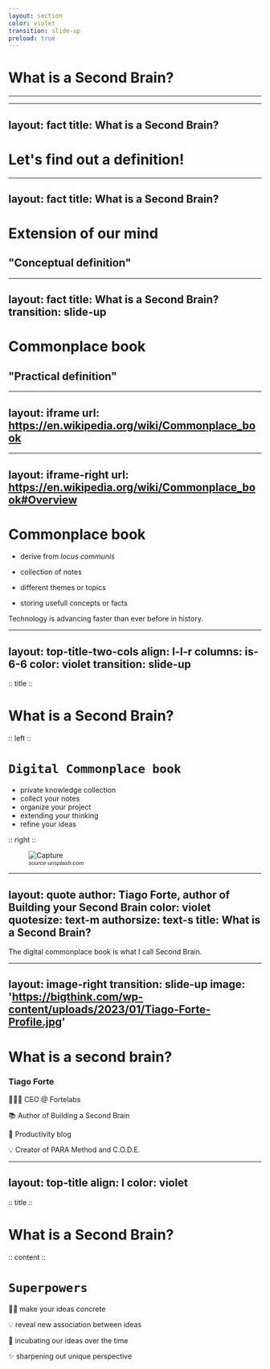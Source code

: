 ```yaml
---
layout: section
color: violet
transition: slide-up
preload: true
---
```

 
# What is a Second Brain?

<hr>

---
layout: fact
title: What is a Second Brain?
---

# Let's find out a definition!


---
layout: fact
title: What is a Second Brain?
---

# Extension of our mind

<v-click>

<h2>"Conceptual definition"</h2>

</v-click>

---
layout: fact
title: What is a Second Brain?
transition: slide-up
---

# Commonplace book

<v-click>

<h2>"Practical definition"</h2>

</v-click>


---
layout: iframe
url: https://en.wikipedia.org/wiki/Commonplace_book
---

---
layout: iframe-right
url: https://en.wikipedia.org/wiki/Commonplace_book#Overview
---

# Commonplace book

<v-clicks>

- derive from *locus communis*

- collection of notes

- different themes or topics

- storing usefull concepts or facts


</v-clicks>

<v-clicks>

<StickyNote color="amber-light" textAlign="left" width="180px" title="We are in the 21th century">
  Technology is advancing faster than ever before in history.
</StickyNote>

</v-clicks>

---
layout: top-title-two-cols
align: l-l-r
columns: is-6-6
color: violet
transition: slide-up
---

:: title ::

# What is a Second Brain?

:: left ::

# `Digital Commonplace book`

- private knowledge collection
- collect your notes
- organize your project
- extending your thinking
- refine your ideas

:: right ::

<figure class="contains">
<img src="https://images.unsplash.com/photo-1652170226044-711dff674316" alt="Capture" />
<figcaption style="font: italic smaller sans-serif">source unsplash.com</figcaption>
</figure>

---
layout: quote
author: Tiago Forte, author of Building your Second Brain
color: violet
quotesize: text-m
authorsize: text-s
title: What is a Second Brain?
---

The digital commonplace book is what I call Second Brain.

---
layout: image-right
transition: slide-up
image: 'https://bigthink.com/wp-content/uploads/2023/01/Tiago-Forte-Profile.jpg'
---

# What is a second brain?

### Tiago Forte

👨🏽‍💻 CEO @ Fortelabs

📚 Author of Building a Second Brain

📝 Productivity blog

💡 Creator of PARA Method and C.O.D.E.

<v-click>

<QRCode value="https://linktr.ee/secondbrainai" :size="200" render-as="svg" />

</v-click>

---
layout: top-title
align: l
color: violet
---

:: title ::

# What is a Second Brain?

:: content ::

# `Superpowers`

<v-clicks>

✍🏼 make your ideas concrete

💡 reveal new association between ideas

💭 incubating our ideas over the time

✨ sharpening out unique perspective

</v-clicks>
